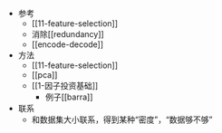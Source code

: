 - 参考
  - [[11-feature-selection]]
  - 消除[[redundancy]]
  - [[encode-decode]]
- 方法
  - [[11-feature-selection]]
  - [[pca]]
  - [[1-因子投资基础]]
    - 例子[[barra]]
- 联系
  - 和数据集大小联系，得到某种“密度”，“数据够不够”